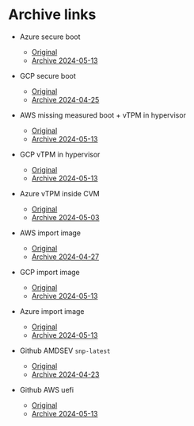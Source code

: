 # Archive links

- Azure secure boot
  - [Original](https://learn.microsoft.com/en-us/azure/confidential-computing/confidential-vm-overview#attestation-and-tpm)
  - [Archive 2024-05-13](https://web.archive.org/web/20240513093454/https://learn.microsoft.com/en-us/azure/confidential-computing/confidential-vm-overview#attestation-and-tpm)

- GCP secure boot
  - [Original](https://cloud.google.com/compute/shielded-vm/docs/shielded-vm#vtpm)
  - [Archive 2024-04-25](https://web.archive.org/web/20240425181344/https://cloud.google.com/compute/shielded-vm/docs/shielded-vm#vtpm) 

- AWS missing measured boot + vTPM in hypervisor
  - [Original](https://github.com/aws/uefi/issues/13)
  - [Archive 2024-05-13](https://web.archive.org/web/20240513094505/https://github.com/aws/uefi/issues/13)

- GCP vTPM in hypervisor
  - [Original](https://cloud.google.com/confidential-computing/confidential-vm/docs/attestation)
  - [Archive 2024-05-13](https://web.archive.org/web/20240513094653/https://cloud.google.com/confidential-computing/confidential-vm/docs/attestation)

- Azure vTPM inside CVM
  - [Original](https://learn.microsoft.com/en-us/azure/confidential-computing/virtual-tpms-in-azure-confidential-vm)
  - [Archive 2024-05-03](https://web.archive.org/web/20240503012205/https://learn.microsoft.com/en-us/azure/confidential-computing/virtual-tpms-in-azure-confidential-vm)

- AWS import image
  - [Original](https://docs.aws.amazon.com/vm-import/latest/userguide/vmimport-image-import.html)
  - [Archive 2024-04-27](https://web.archive.org/web/20240427135926/https://docs.aws.amazon.com/vm-import/latest/userguide/vmimport-image-import.html)

- GCP import image
  - [Original](https://cloud.google.com/confidential-computing/confidential-vm/docs/create-custom-confidential-vm-images)
  - [Archive 2024-05-13](https://web.archive.org/web/20240513095702/https://cloud.google.com/confidential-computing/confidential-vm/docs/create-custom-confidential-vm-images)

- Azure import image
  - [Original](https://learn.microsoft.com/en-us/azure/confidential-computing/how-to-create-custom-image-confidential-vm)
  - [Archive 2024-05-13](https://web.archive.org/web/20240513095534/https://learn.microsoft.com/en-us/azure/confidential-computing/how-to-create-custom-image-confidential-vm)

- Github AMDSEV `snp-latest`
  - [Original](https://github.com/AMDESE/AMDSEV/tree/snp-latest)
  - [Archive 2024-04-23](https://web.archive.org/web/20240423011617/https://github.com/AMDESE/AMDSEV/tree/snp-latest)

- Github AWS uefi
  - [Original](https://github.com/aws/uefi)
  - [Archive 2024-05-13](https://web.archive.org/web/20240513101826/https://github.com/aws/uefi)